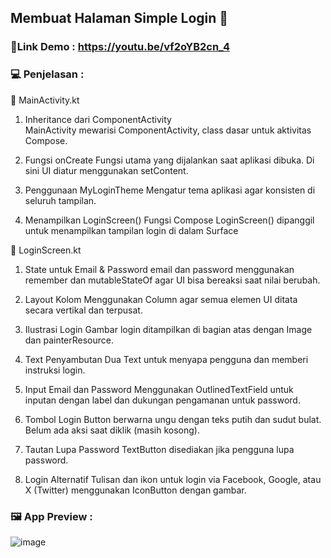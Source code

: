 ## Membuat Halaman Simple Login 📲
 
### 🔗Link Demo : https://youtu.be/vf2oYB2cn_4
### 💻 Penjelasan :

🔸 MainActivity.kt

1. Inheritance dari ComponentActivity<br>
MainActivity mewarisi ComponentActivity, class dasar untuk aktivitas Compose. 

2. Fungsi onCreate
Fungsi utama yang dijalankan saat aplikasi dibuka. Di sini UI diatur menggunakan setContent. <br>

3. Penggunaan MyLoginTheme
Mengatur tema aplikasi agar konsisten di seluruh tampilan.

4. Menampilkan LoginScreen()
Fungsi Compose LoginScreen() dipanggil untuk menampilkan tampilan login di dalam Surface

🔸 LoginScreen.kt
1. State untuk Email & Password
email dan password menggunakan remember dan mutableStateOf agar UI bisa bereaksi saat nilai berubah.

2. Layout Kolom
Menggunakan Column agar semua elemen UI ditata secara vertikal dan terpusat.

3. Ilustrasi Login
Gambar login ditampilkan di bagian atas dengan Image dan painterResource.

4. Text Penyambutan
Dua Text untuk menyapa pengguna dan memberi instruksi login.

5. Input Email dan Password
Menggunakan OutlinedTextField untuk inputan dengan label dan dukungan pengamanan untuk password.

6. Tombol Login
Button berwarna ungu dengan teks putih dan sudut bulat. Belum ada aksi saat diklik (masih kosong).

7. Tautan Lupa Password
TextButton disediakan jika pengguna lupa password.

8. Login Alternatif
Tulisan dan ikon untuk login via Facebook, Google, atau X (Twitter) menggunakan IconButton dengan gambar.

### 🖼️ App Preview : 
![image](https://github.com/user-attachments/assets/4e132b63-91b2-4720-8f4e-d8878df42782)

